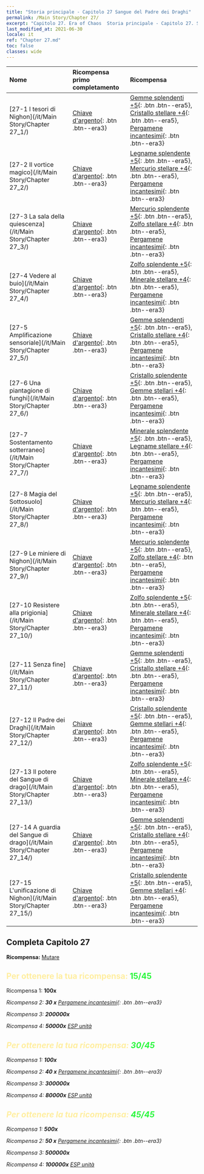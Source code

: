 ```yaml
---
title: "Storia principale - Capitolo 27 Sangue del Padre dei Draghi"
permalink: /Main Story/Chapter 27/
excerpt: "Capitolo 27. Era of Chaos  Storia principale - Capitolo 27. Sangue del Padre dei Draghi"
last_modified_at: 2021-06-30
locale: it
ref: "Chapter 27.md"
toc: false
classes: wide
---
```


  | Nome |  Ricompensa primo completamento | Ricompensa |
  |:------------|:------------|:------------| 
  | [27-1 I tesori di Nighon](/it/Main Story/Chapter 27_1/) | [Chiave d'argento](/ItemsIT/con_693/){: .btn .btn--era3} | [Gemme splendenti +5](/ItemsIT/mat_100/){: .btn .btn--era5}, [Cristallo stellare +4](/ItemsIT/mat_94/){: .btn .btn--era5}, [Pergamene incantesimi](/ItemsIT/con_694/){: .btn .btn--era3} |
  | [27-2 Il vortice magico](/it/Main Story/Chapter 27_2/) | [Chiave d'argento](/ItemsIT/con_693/){: .btn .btn--era3} | [Legname splendente +5](/ItemsIT/mat_97/){: .btn .btn--era5}, [Mercurio stellare +4](/ItemsIT/mat_91/){: .btn .btn--era5}, [Pergamene incantesimi](/ItemsIT/con_694/){: .btn .btn--era3} |
  | [27-3 La sala della quiescenza](/it/Main Story/Chapter 27_3/) | [Chiave d'argento](/ItemsIT/con_693/){: .btn .btn--era3} | [Mercurio splendente +5](/ItemsIT/mat_98/){: .btn .btn--era5}, [Zolfo stellare +4](/ItemsIT/mat_92/){: .btn .btn--era5}, [Pergamene incantesimi](/ItemsIT/con_694/){: .btn .btn--era3} |
  | [27-4 Vedere al buio](/it/Main Story/Chapter 27_4/) | [Chiave d'argento](/ItemsIT/con_693/){: .btn .btn--era3} | [Zolfo splendente +5](/ItemsIT/mat_99/){: .btn .btn--era5}, [Minerale stellare +4](/ItemsIT/mat_89/){: .btn .btn--era5}, [Pergamene incantesimi](/ItemsIT/con_694/){: .btn .btn--era3} |
  | [27-5 Amplificazione sensoriale](/it/Main Story/Chapter 27_5/) | [Chiave d'argento](/ItemsIT/con_693/){: .btn .btn--era3} | [Gemme splendenti +5](/ItemsIT/mat_100/){: .btn .btn--era5}, [Cristallo stellare +4](/ItemsIT/mat_94/){: .btn .btn--era5}, [Pergamene incantesimi](/ItemsIT/con_694/){: .btn .btn--era3} |
  | [27-6 Una piantagione di funghi](/it/Main Story/Chapter 27_6/) | [Chiave d'argento](/ItemsIT/con_693/){: .btn .btn--era3} | [Cristallo splendente +5](/ItemsIT/mat_101/){: .btn .btn--era5}, [Gemme stellari +4](/ItemsIT/mat_93/){: .btn .btn--era5}, [Pergamene incantesimi](/ItemsIT/con_694/){: .btn .btn--era3} |
  | [27-7 Sostentamento sotterraneo](/it/Main Story/Chapter 27_7/) | [Chiave d'argento](/ItemsIT/con_693/){: .btn .btn--era3} | [Minerale splendente +5](/ItemsIT/mat_96/){: .btn .btn--era5}, [Legname stellare +4](/ItemsIT/mat_90/){: .btn .btn--era5}, [Pergamene incantesimi](/ItemsIT/con_694/){: .btn .btn--era3} |
  | [27-8 Magia del Sottosuolo](/it/Main Story/Chapter 27_8/) | [Chiave d'argento](/ItemsIT/con_693/){: .btn .btn--era3} | [Legname splendente +5](/ItemsIT/mat_97/){: .btn .btn--era5}, [Mercurio stellare +4](/ItemsIT/mat_91/){: .btn .btn--era5}, [Pergamene incantesimi](/ItemsIT/con_694/){: .btn .btn--era3} |
  | [27-9 Le miniere di Nighon](/it/Main Story/Chapter 27_9/) | [Chiave d'argento](/ItemsIT/con_693/){: .btn .btn--era3} | [Mercurio splendente +5](/ItemsIT/mat_98/){: .btn .btn--era5}, [Zolfo stellare +4](/ItemsIT/mat_92/){: .btn .btn--era5}, [Pergamene incantesimi](/ItemsIT/con_694/){: .btn .btn--era3} |
  | [27-10 Resistere alla prigionia](/it/Main Story/Chapter 27_10/) | [Chiave d'argento](/ItemsIT/con_693/){: .btn .btn--era3} | [Zolfo splendente +5](/ItemsIT/mat_99/){: .btn .btn--era5}, [Minerale stellare +4](/ItemsIT/mat_89/){: .btn .btn--era5}, [Pergamene incantesimi](/ItemsIT/con_694/){: .btn .btn--era3} |
  | [27-11 Senza fine](/it/Main Story/Chapter 27_11/) | [Chiave d'argento](/ItemsIT/con_693/){: .btn .btn--era3} | [Gemme splendenti +5](/ItemsIT/mat_100/){: .btn .btn--era5}, [Cristallo stellare +4](/ItemsIT/mat_94/){: .btn .btn--era5}, [Pergamene incantesimi](/ItemsIT/con_694/){: .btn .btn--era3} |
  | [27-12 Il Padre dei Draghi](/it/Main Story/Chapter 27_12/) | [Chiave d'argento](/ItemsIT/con_693/){: .btn .btn--era3} | [Cristallo splendente +5](/ItemsIT/mat_101/){: .btn .btn--era5}, [Gemme stellari +4](/ItemsIT/mat_93/){: .btn .btn--era5}, [Pergamene incantesimi](/ItemsIT/con_694/){: .btn .btn--era3} |
  | [27-13 Il potere del Sangue di drago](/it/Main Story/Chapter 27_13/) | [Chiave d'argento](/ItemsIT/con_693/){: .btn .btn--era3} | [Zolfo splendente +5](/ItemsIT/mat_99/){: .btn .btn--era5}, [Minerale stellare +4](/ItemsIT/mat_89/){: .btn .btn--era5}, [Pergamene incantesimi](/ItemsIT/con_694/){: .btn .btn--era3} |
  | [27-14 A guardia del Sangue di drago](/it/Main Story/Chapter 27_14/) | [Chiave d'argento](/ItemsIT/con_693/){: .btn .btn--era3} | [Gemme splendenti +5](/ItemsIT/mat_100/){: .btn .btn--era5}, [Cristallo stellare +4](/ItemsIT/mat_94/){: .btn .btn--era5}, [Pergamene incantesimi](/ItemsIT/con_694/){: .btn .btn--era3} |
  | [27-15 L'unificazione di Nighon](/it/Main Story/Chapter 27_15/) | [Chiave d'argento](/ItemsIT/con_693/){: .btn .btn--era3} | [Cristallo splendente +5](/ItemsIT/mat_101/){: .btn .btn--era5}, [Gemme stellari +4](/ItemsIT/mat_93/){: .btn .btn--era5}, [Pergamene incantesimi](/ItemsIT/con_694/){: .btn .btn--era3} |


## Completa Capitolo 27

 **Ricompensa:** [Mutare](/it/heroes/Mutare/)



## <span style="color: #ffeea0">Per ottenere la tua ricompensa: </span><span style="color: #27f73a">15/45</span>

 Ricompensa 1:  **100x** <i class="fas fa-gem"/>

 Ricompensa 2: **30 x** [Pergamene incantesimi](/ItemsIT/con_694/){: .btn .btn--era3}

 Ricompensa 3:  **200000x** <i class="fas fa-coins"/>

 Ricompensa 4:  **50000x** [ESP unità](/ItemsIT/con_902/)



## <span style="color: #ffeea0">Per ottenere la tua ricompensa: </span><span style="color: #27f73a">30/45</span>

 Ricompensa 1:  **100x** <i class="fas fa-gem"/>

 Ricompensa 2: **40 x** [Pergamene incantesimi](/ItemsIT/con_694/){: .btn .btn--era3}

 Ricompensa 3:  **300000x** <i class="fas fa-coins"/>

 Ricompensa 4:  **80000x** [ESP unità](/ItemsIT/con_902/)



## <span style="color: #ffeea0">Per ottenere la tua ricompensa: </span><span style="color: #27f73a">45/45</span>

 Ricompensa 1:  **500x** <i class="fas fa-gem"/>

 Ricompensa 2: **50 x** [Pergamene incantesimi](/ItemsIT/con_694/){: .btn .btn--era3}

 Ricompensa 3:  **500000x** <i class="fas fa-coins"/>

 Ricompensa 4:  **100000x** [ESP unità](/ItemsIT/con_902/)

